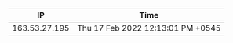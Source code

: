  | IP      | Time |
| ----------- | ----------- |
| 163.53.27.195      | Thu 17 Feb 2022 12:13:01 PM +0545       |
